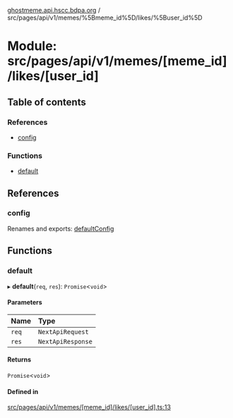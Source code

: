 [ghostmeme.api.hscc.bdpa.org](../README.md) / src/pages/api/v1/memes/%5Bmeme_id%5D/likes/%5Buser_id%5D

# Module: src/pages/api/v1/memes/[meme\_id]/likes/[user\_id]

## Table of contents

### References

- [config](src_pages_api_v1_memes__meme_id__likes__user_id_.md#config)

### Functions

- [default](src_pages_api_v1_memes__meme_id__likes__user_id_.md#default)

## References

### config

Renames and exports: [defaultConfig](src_backend_middleware.md#defaultconfig)

## Functions

### default

▸ **default**(`req`, `res`): `Promise`<`void`\>

#### Parameters

| Name | Type |
| :------ | :------ |
| `req` | `NextApiRequest` |
| `res` | `NextApiResponse` |

#### Returns

`Promise`<`void`\>

#### Defined in

[src/pages/api/v1/memes/[meme_id]/likes/[user_id].ts:13](https://github.com/nhscc/ghostmeme.api.hscc.bdpa.org/blob/311fb73/src/pages/api/v1/memes/[meme_id]/likes/[user_id].ts#L13)
